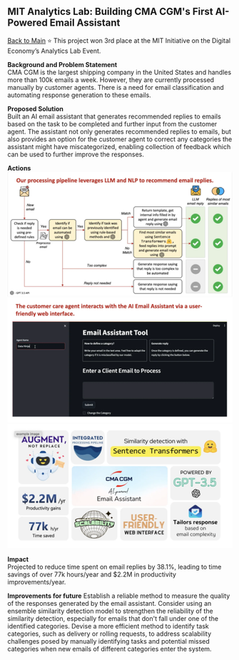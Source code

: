 ## **MIT Analytics Lab: Building CMA CGM's First AI-Powered Email Assistant**
[Back to Main](README.md)
⭐ This project won 3rd place at the MIT Initiative on the Digital Economy’s Analytics Lab Event.

**Background and Problem Statement**  
CMA CGM is the largest shipping company in the United States and handles more than 100k emails a week. However, they are currently processed manually by customer agents. There is a need for email classification and automating response generation to these emails.

**Proposed Solution**  
Built an AI email assistant that generates recommended replies to emails based on the task to be completed and further input from the customer agent. The assistant not only generates recommended replies to emails, but also provides an option for the customer agent to correct any categories the assistant might have miscategorized, enabling collection of feedback which can be used to further improve the responses.

**Actions**  
![Profile Picture](pictures/alab_processing_pipeline.jpg)  
![Profile Picture](pictures/alab_interface.jpg)  
![Profile Picture](pictures/summary.jpg)

**Impact**  
Projected to reduce time spent on email replies by 38.1%, leading to time savings of over 77k hours/year and $2.2M in productivity improvements/year.

**Improvements for future**
Establish a reliable method to measure the quality of the responses generated by the email assistant.
Consider using an ensemble similarity detection model to strengthen the reliability of the similarity detection, especially for emails that don't fall under one of the identified categories.
Devise a more efficient method to identify task categories, such as delivery or rolling requests, to address scalability challenges posed by manually identifying tasks and potential missed categories when new emails of different categories enter the system.
